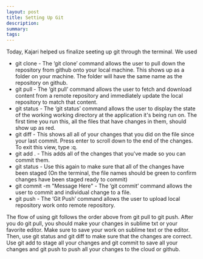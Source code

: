 ```yaml
---
layout: post
title: Setting Up Git
description: 
summary: 
tags: 
---
```

Today, Kajari helped us finalize seeting up git through the terminal. We used 

* git clone - The ‘git clone’ command allows the user to pull down the repository from github onto your local machine. This shows up as a folder on your machine. The folder will have the same name as the repository on github.
* git pull - The ‘git pull’ command allows the user to fetch and download content from a remote repository and immediately update the local repository to match that content.
* git status - The ‘git status’ command allows the user to display the state of the working working directory at the application it's being run on. The first time you run this, all the files that have changes in them, should show up as red. 
* git diff - This shows all all of your changes that you did on the file since your last commit. Press enter to scroll down to the end of the changes. To exit this view, type :q. 
* git add . - This adds all of the changes that you've made so you can commit them.
* git status - Use this again to make sure that all of the changes have been staged (On the terminal, the file names should be green to confirm changes have been staged ready to commit)
* git commit -m "Message Here" - The ‘git commit’ command allows the user to commit and individual change to a file.
* git push - The ‘Git Push’ command allows the user to upload local repository work onto remote repository.

The flow of using git follows the order above from git pull to git push. After you do git pull, you should make your changes in sublime txt or your favorite editor. Make sure to save your work on sublime text or the editor. Then, use git status and git diff to make sure that the changes are correct. Use git add to stage all your changes and git commit to save all your changes and git push to push all your changes to the cloud or github.